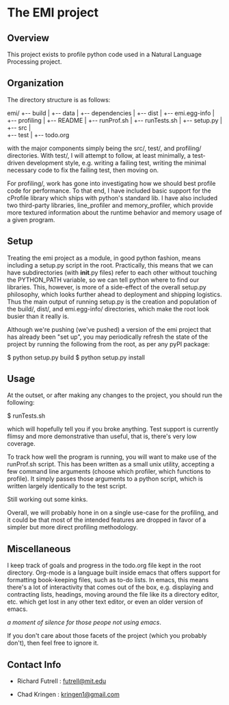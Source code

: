 
The EMI project
===============

Overview
---------
This project exists to profile python code used in a Natural Language Processing project.


Organization
-------------
The directory structure is as follows: 

emi/
	+-- build
	|
	+-- data
	|
	+-- dependencies
	|
	+-- dist
	|
	+-- emi.egg-info
	|
	+-- profiling
	|
	+-- README
	|
	+-- runProf.sh
	|
	+-- runTests.sh
	|
	+-- setup.py
	|
	+-- src
	|  
	+-- test
	|
	+-- todo.org

with the major components simply being the src/, test/, and profiling/ directories.  With test/, I will attempt to follow,
at least minimally, a test-driven development style, e.g. writing a failing test, writing the minimal necessary code to fix the
failing test, then moving on.

For profiling/, work has gone into investigating how we should best profile code for performance.  To that end, I have 
included basic support for the cProfile library which ships with python's standard lib.  I have also included 
two third-party libraries, line_profiler and memory_profiler, which provide more textured information about the runtime 
behavior and memory usage of a given program.  


Setup
-----
Treating the emi project as a module, in good python fashion, means including a setup.py script in the root.  Practically,
this means that we can have subdirectories (with __init__.py files) refer to each other without touching the PYTHON_PATH
variable, so we can tell python where to find our libraries.  This, however, is more of a side-effect of the overall setup.py
philosophy, which looks further ahead to deployment and shipping logistics.  Thus the main output of running
setup.py is the creation and population of the build/, dist/, and emi.egg-info/ directories, which make the root look 
busier than it really is.  

Although we're pushing (we've pushed) a version of the emi project that has already been "set up", you may periodically refresh
the state of the project by running the following from the root, as per any pyPI package:

$ python setup.py build
$ python setup.py install


Usage
-----
At the outset, or after making any changes to the project, you should run the following:

$ runTests.sh

which will hopefully tell you if you broke anything.  Test support is currently flimsy and more demonstrative than useful, that
is, there's very low coverage.

To track how well the program is running, you will want to make use of the runProf.sh script.  This has been written as a small
unix utility, accepting a few command line arguments (choose which profiler, which functions to profile).  It simply passes
those arguments to a python script, which is written largely identically to the test script.

Still working out some kinks.

Overall, we will probably hone in on a single use-case for the profiling, and it could be that most of the intended features
are dropped in favor of a simpler but more direct profiling methodology.  


Miscellaneous
-------------
I keep track of goals and progress in the todo.org file kept in the root directory.  Org-mode is a language built inside
emacs that offers support for formatting book-keeping files, such as to-do lists.  In emacs, this means there's a lot of
interactivity that comes out of the box, e.g. displaying and contracting lists, headings, moving around the file like its
a directory editor, etc. which get lost in any other text editor, or even an older version of emacs.

*a moment of silence for those peope not using emacs*.

If you don't care about those facets of the project (which you probably don't), then feel free to ignore it.  


Contact Info
-------------

+ Richard Futrell : futrell@mit.edu

+ Chad Kringen : kringen1@gmail.com
